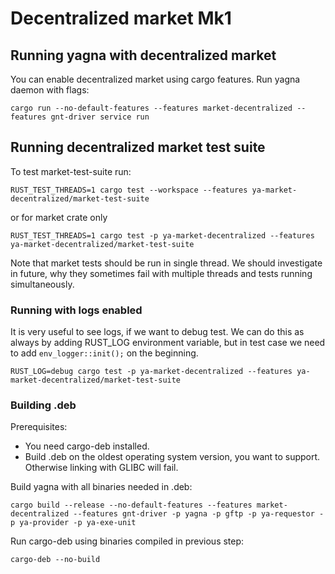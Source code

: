 # Decentralized market Mk1

## Running yagna with decentralized market

You can enable decentralized market using cargo features.
Run yagna daemon with flags:
```
cargo run --no-default-features --features market-decentralized --features gnt-driver service run
```

## Running decentralized market test suite

To test market-test-suite run:
```
RUST_TEST_THREADS=1 cargo test --workspace --features ya-market-decentralized/market-test-suite
```
or for market crate only
```
RUST_TEST_THREADS=1 cargo test -p ya-market-decentralized --features ya-market-decentralized/market-test-suite
```

Note that market tests should be run in single thread.
We should investigate in future, why they sometimes fail with multiple threads
and tests running simultaneously.

### Running with logs enabled

It is very useful to see logs, if we want to debug test. We can do this as
always by adding RUST_LOG environment variable, but in test case we need to
add `env_logger::init();` on the beginning. 

```
RUST_LOG=debug cargo test -p ya-market-decentralized --features ya-market-decentralized/market-test-suite 
```

### Building .deb
Prerequisites: 
- You need cargo-deb installed.
- Build .deb on the oldest operating system version, you want to support.
Otherwise linking with GLIBC will fail.

Build yagna with all binaries needed in .deb:
```
cargo build --release --no-default-features --features market-decentralized --features gnt-driver -p yagna -p gftp -p ya-requestor -p ya-provider -p ya-exe-unit
```

Run cargo-deb using binaries compiled in previous step:
```
cargo-deb --no-build
```
